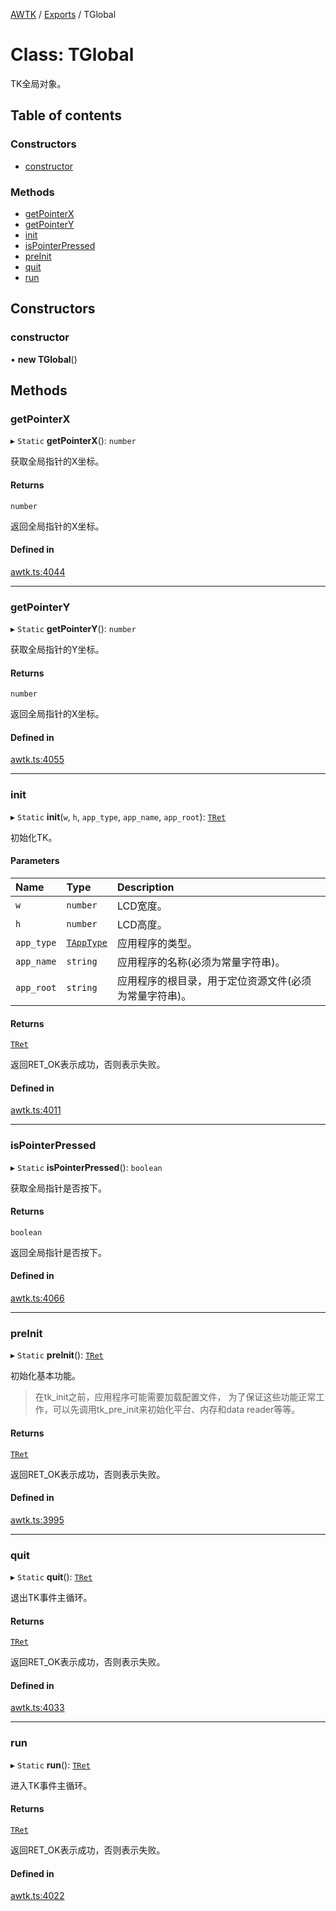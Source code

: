 [AWTK](../README.md) / [Exports](../modules.md) / TGlobal

# Class: TGlobal

TK全局对象。

## Table of contents

### Constructors

- [constructor](TGlobal.md#constructor)

### Methods

- [getPointerX](TGlobal.md#getpointerx)
- [getPointerY](TGlobal.md#getpointery)
- [init](TGlobal.md#init)
- [isPointerPressed](TGlobal.md#ispointerpressed)
- [preInit](TGlobal.md#preinit)
- [quit](TGlobal.md#quit)
- [run](TGlobal.md#run)

## Constructors

### constructor

• **new TGlobal**()

## Methods

### getPointerX

▸ `Static` **getPointerX**(): `number`

获取全局指针的X坐标。

#### Returns

`number`

返回全局指针的X坐标。

#### Defined in

[awtk.ts:4044](https://github.com/zlgopen/awtk-binding/blob/145cdd58/tools/code_gen/js/output/awtk.ts#L4044)

___

### getPointerY

▸ `Static` **getPointerY**(): `number`

获取全局指针的Y坐标。

#### Returns

`number`

返回全局指针的X坐标。

#### Defined in

[awtk.ts:4055](https://github.com/zlgopen/awtk-binding/blob/145cdd58/tools/code_gen/js/output/awtk.ts#L4055)

___

### init

▸ `Static` **init**(`w`, `h`, `app_type`, `app_name`, `app_root`): [`TRet`](../enums/TRet.md)

初始化TK。

#### Parameters

| Name | Type | Description |
| :------ | :------ | :------ |
| `w` | `number` | LCD宽度。 |
| `h` | `number` | LCD高度。 |
| `app_type` | [`TAppType`](../enums/TAppType.md) | 应用程序的类型。 |
| `app_name` | `string` | 应用程序的名称(必须为常量字符串)。 |
| `app_root` | `string` | 应用程序的根目录，用于定位资源文件(必须为常量字符串)。 |

#### Returns

[`TRet`](../enums/TRet.md)

返回RET_OK表示成功，否则表示失败。

#### Defined in

[awtk.ts:4011](https://github.com/zlgopen/awtk-binding/blob/145cdd58/tools/code_gen/js/output/awtk.ts#L4011)

___

### isPointerPressed

▸ `Static` **isPointerPressed**(): `boolean`

获取全局指针是否按下。

#### Returns

`boolean`

返回全局指针是否按下。

#### Defined in

[awtk.ts:4066](https://github.com/zlgopen/awtk-binding/blob/145cdd58/tools/code_gen/js/output/awtk.ts#L4066)

___

### preInit

▸ `Static` **preInit**(): [`TRet`](../enums/TRet.md)

初始化基本功能。
> 在tk_init之前，应用程序可能需要加载配置文件，
> 为了保证这些功能正常工作，可以先调用tk_pre_init来初始化平台、内存和data reader等等。

#### Returns

[`TRet`](../enums/TRet.md)

返回RET_OK表示成功，否则表示失败。

#### Defined in

[awtk.ts:3995](https://github.com/zlgopen/awtk-binding/blob/145cdd58/tools/code_gen/js/output/awtk.ts#L3995)

___

### quit

▸ `Static` **quit**(): [`TRet`](../enums/TRet.md)

退出TK事件主循环。

#### Returns

[`TRet`](../enums/TRet.md)

返回RET_OK表示成功，否则表示失败。

#### Defined in

[awtk.ts:4033](https://github.com/zlgopen/awtk-binding/blob/145cdd58/tools/code_gen/js/output/awtk.ts#L4033)

___

### run

▸ `Static` **run**(): [`TRet`](../enums/TRet.md)

进入TK事件主循环。

#### Returns

[`TRet`](../enums/TRet.md)

返回RET_OK表示成功，否则表示失败。

#### Defined in

[awtk.ts:4022](https://github.com/zlgopen/awtk-binding/blob/145cdd58/tools/code_gen/js/output/awtk.ts#L4022)
